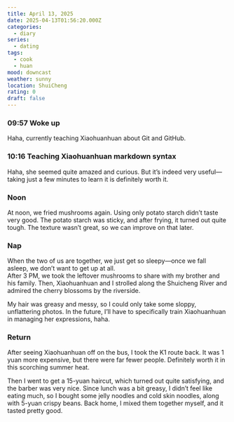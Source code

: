 ```yaml
---
title: April 13, 2025
date: 2025-04-13T01:56:20.000Z
categories:
  - diary
series:
  - dating
tags:
  - cook
  - huan
mood: downcast
weather: sunny
location: ShuiCheng
rating: 0
draft: false
---
```


### 09:57 Woke up  

Haha, currently teaching Xiaohuanhuan about Git and GitHub.  

### 10:16 Teaching Xiaohuanhuan markdown syntax  

Haha, she seemed quite amazed and curious. But it’s indeed very useful—taking just a few minutes to learn it is definitely worth it.  

### Noon  

At noon, we fried mushrooms again. Using only potato starch didn’t taste very good. The potato starch was sticky, and after frying, it turned out quite tough. The texture wasn’t great, so we can improve on that later.  

### Nap  

When the two of us are together, we just get so sleepy—once we fall asleep, we don’t want to get up at all.  
After 3 PM, we took the leftover mushrooms to share with my brother and his family. Then, Xiaohuanhuan and I strolled along the Shuicheng River and admired the cherry blossoms by the riverside.  

My hair was greasy and messy, so I could only take some sloppy, unflattering photos. In the future, I’ll have to specifically train Xiaohuanhuan in managing her expressions, haha.  

### Return  

After seeing Xiaohuanhuan off on the bus, I took the K1 route back. It was 1 yuan more expensive, but there were far fewer people. Definitely worth it in this scorching summer heat.

Then I went to get a 15-yuan haircut, which turned out quite satisfying, and the barber was very nice. Since lunch was a bit greasy, I didn’t feel like eating much, so I bought some jelly noodles and cold skin noodles, along with 5-yuan crispy beans. Back home, I mixed them together myself, and it tasted pretty good.

